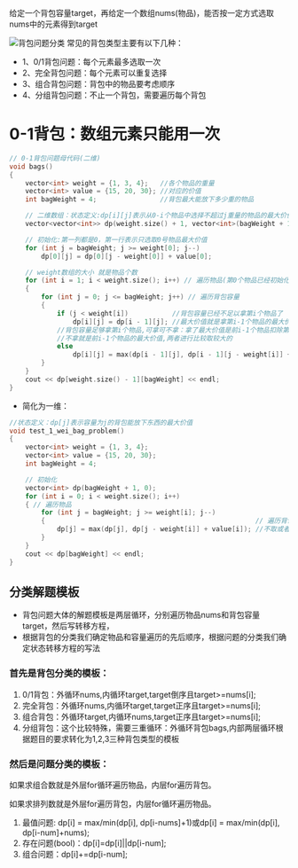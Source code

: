 给定一个背包容量target，再给定一个数组nums(物品)，能否按一定方式选取nums中的元素得到target

![背包问题分类](https://mmbiz.qpic.cn/mmbiz_png/ciaqDnJprwv7OqPLIszA2uicyHvsHy75y7NAK9OfF8fYuwa8pHHiaxqkVJTJeC8NOYDjGGg3dT0yiaVWj9EMM1BBhA/640?wx_fmt=png&tp=webp&wxfrom=5&wx_lazy=1&wx_co=1)
常见的背包类型主要有以下几种：
- 1、0/1背包问题：每个元素最多选取一次
- 2、完全背包问题：每个元素可以重复选择
- 3、组合背包问题：背包中的物品要考虑顺序
- 4、分组背包问题：不止一个背包，需要遍历每个背包


# 0-1背包：数组元素只能用一次
```c++
// 0-1背包问题母代码(二维)
void bags()
{
    vector<int> weight = {1, 3, 4};   //各个物品的重量
    vector<int> value = {15, 20, 30}; //对应的价值
    int bagWeight = 4;                //背包最大能放下多少重的物品

    // 二维数组：状态定义:dp[i][j]表示从0-i个物品中选择不超过j重量的物品的最大价值
    vector<vector<int>> dp(weight.size() + 1, vector<int>(bagWeight + 1, 0));

    // 初始化:第一列都是0，第一行表示只选取0号物品最大价值
    for (int j = bagWeight; j >= weight[0]; j--)
        dp[0][j] = dp[0][j - weight[0]] + value[0];

    // weight数组的大小 就是物品个数
    for (int i = 1; i < weight.size(); i++) // 遍历物品(第0个物品已经初始化)
    {
        for (int j = 0; j <= bagWeight; j++) // 遍历背包容量
        {
            if (j < weight[i])           //背包容量已经不足以拿第i个物品了
                dp[i][j] = dp[i - 1][j]; //最大价值就是拿第i-1个物品的最大价值
            //背包容量足够拿第i个物品,可拿可不拿：拿了最大价值是前i-1个物品扣除第i个物品的 重量的最大价值加上i个物品的价值
            //不拿就是前i-1个物品的最大价值,两者进行比较取较大的
            else
                dp[i][j] = max(dp[i - 1][j], dp[i - 1][j - weight[i]] + value[i]);
        }
    }
    cout << dp[weight.size() - 1][bagWeight] << endl;
}

```

- 简化为一维：
```c++
//状态定义：dp[j]表示容量为j的背包能放下东西的最大价值
void test_1_wei_bag_problem()
{
    vector<int> weight = {1, 3, 4};
    vector<int> value = {15, 20, 30};
    int bagWeight = 4;

    // 初始化
    vector<int> dp(bagWeight + 1, 0);
    for (int i = 0; i < weight.size(); i++)
    { // 遍历物品
        for (int j = bagWeight; j >= weight[i]; j--)
        {                                                     // 遍历背包容量(一定要逆序)
            dp[j] = max(dp[j], dp[j - weight[i]] + value[i]); //不取或者取第i个
        }
    }
    cout << dp[bagWeight] << endl;
}

```
## 分类解题模板
- 背包问题大体的解题模板是两层循环，分别遍历物品nums和背包容量target，然后写转移方程，
- 根据背包的分类我们确定物品和容量遍历的先后顺序，根据问题的分类我们确定状态转移方程的写法

### 首先是背包分类的模板：
1. 0/1背包：外循环nums,内循环target,target倒序且target>=nums[i];
2. 完全背包：外循环nums,内循环target,target正序且target>=nums[i];
3. 组合背包：外循环target,内循环nums,target正序且target>=nums[i];
4. 分组背包：这个比较特殊，需要三重循环：外循环背包bags,内部两层循环根据题目的要求转化为1,2,3三种背包类型的模板

### 然后是问题分类的模板：
如果求组合数就是外层for循环遍历物品，内层for遍历背包。

如果求排列数就是外层for遍历背包，内层for循环遍历物品。
1. 最值问题: dp[i] = max/min(dp[i], dp[i-nums]+1)或dp[i] = max/min(dp[i], dp[i-num]+nums);
2. 存在问题(bool)：dp[i]=dp[i]||dp[i-num];
3. 组合问题：dp[i]+=dp[i-num];

